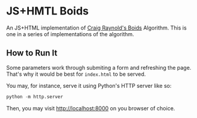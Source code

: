 # JS+HMTL Boids

An JS+HTML implementation of [Craig Raynold's Boids](https://en.wikipedia.org/wiki/Boids) Algorithm. This is one in a series of implementations of the algorithm.

## How to Run It

Some parameters work through submiting a form and refreshing the page. That's why it would be best for `index.html` to be served.

You may, for instance, serve it using Python's HTTP server like so:

```python
python -m http.server
```

Then, you may visit [http://localhost:8000](http://localhost:8000) on you browser of choice.

